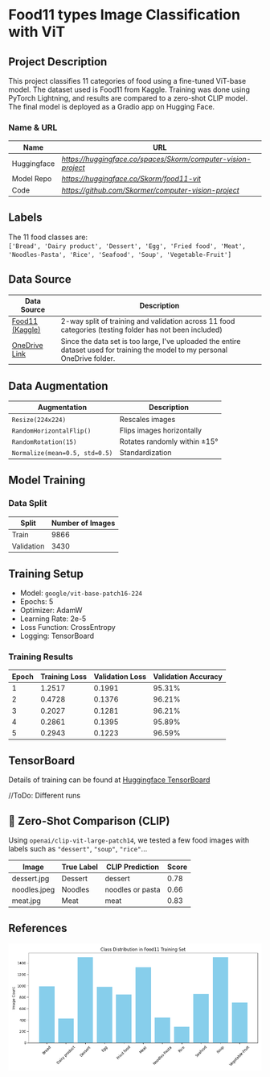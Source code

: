 # Food11 types Image Classification with ViT

## Project Description
This project classifies 11 categories of food using a fine-tuned ViT-base model. The dataset used is Food11 from Kaggle. Training was done using PyTorch Lightning, and results are compared to a zero-shot CLIP model. The final model is deployed as a Gradio app on Hugging Face.

### Name & URL
| Name          | URL |
|---------------|-----|
| Huggingface   | *https://huggingface.co/spaces/Skorm/computer-vision-project* |
| Model Repo    | *https://huggingface.co/Skorm/food11-vit* |
| Code          | *https://github.com/Skormer/computer-vision-project* |

## Labels
The 11 food classes are:  
`['Bread', 'Dairy product', 'Dessert', 'Egg', 'Fried food', 'Meat', 'Noodles-Pasta', 'Rice', 'Seafood', 'Soup', 'Vegetable-Fruit']`

## Data Source
| Data Source | Description |
|-------------|-------------|
| [Food11 (Kaggle)](https://www.kaggle.com/datasets/trolukovich/food11-image-dataset) | 2-way split of training and validation across 11 food categories (testing folder has not been included)|
| [OneDrive Link ](https://zhaw-my.sharepoint.com/:f:/g/personal/kaeppkev_students_zhaw_ch/EuGvyiCsPtJDkznJr4c8HlsBqKnLvlituIC587wWb3w5QQ) | Since the data set is too large, I've uploaded the entire dataset used for training the model to my personal OneDrive folder. |

## Data Augmentation
| Augmentation                     | Description |
|----------------------------------|-------------|
| `Resize(224x224)`                | Rescales images |
| `RandomHorizontalFlip()`         | Flips images horizontally |
| `RandomRotation(15)`             | Rotates randomly within ±15° |
| `Normalize(mean=0.5, std=0.5)`   | Standardization |

## Model Training

### Data Split
| Split      | Number of Images |
|------------|------------------|
| Train      | 9866             |
| Validation | 3430             |

## Training Setup
- Model: `google/vit-base-patch16-224`
- Epochs: 5
- Optimizer: AdamW
- Learning Rate: 2e-5
- Loss Function: CrossEntropy
- Logging: TensorBoard


### Training Results

| Epoch | Training Loss | Validation Loss | Validation Accuracy |
|-------|----------------|-----------------|----------------------|
| 1     | 1.2517         | 0.1991          | 95.31%               |
| 2     | 0.4728         | 0.1376          | 96.21%               |
| 3     | 0.2027         | 0.1281          | 96.21%               |
| 4     | 0.2861         | 0.1395          | 95.89%               |
| 5     | 0.2943         | 0.1223          | 96.59%               |

## TensorBoard

Details of training can be found at [Huggingface TensorBoard](https://huggingface.co/Skorm/food11-vit/tensorboard)

//ToDo: Different runs

## 🧪 Zero-Shot Comparison (CLIP)

Using `openai/clip-vit-large-patch14`, we tested a few food images with labels such as `"dessert"`, `"soup"`, `"rice"`...

| Image         | True Label | CLIP Prediction     | Score |
|---------------|------------|---------------------|--------|
| dessert.jpg   | Dessert    | dessert             | 0.78   |
| noodles.jpeg  | Noodles    | noodles or pasta    | 0.66   |
| meat.jpg      | Meat       | meat                | 0.83   |

## References
![Distribution Chart](doc/class_distribution.png)
